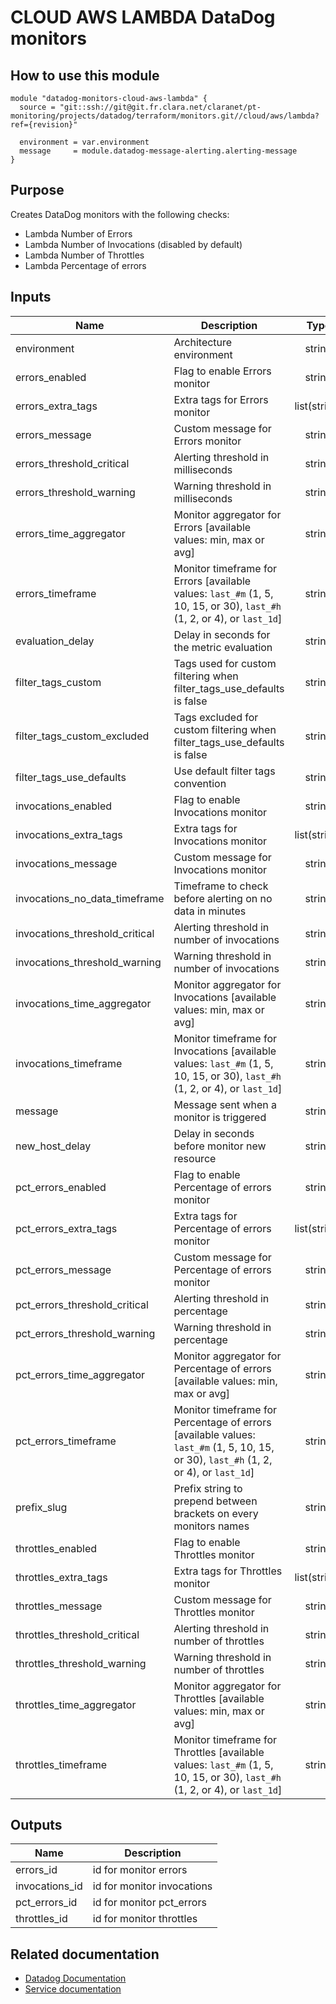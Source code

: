 # CLOUD AWS LAMBDA DataDog monitors

## How to use this module

```
module "datadog-monitors-cloud-aws-lambda" {
  source = "git::ssh://git@git.fr.clara.net/claranet/pt-monitoring/projects/datadog/terraform/monitors.git//cloud/aws/lambda?ref={revision}"

  environment = var.environment
  message     = module.datadog-message-alerting.alerting-message
}

```

## Purpose

Creates DataDog monitors with the following checks:

- Lambda Number of Errors
- Lambda Number of Invocations (disabled by default)
- Lambda Number of Throttles
- Lambda Percentage of errors

## Inputs

| Name | Description | Type | Default | Required |
|------|-------------|:----:|:-----:|:-----:|
| environment | Architecture environment | string | n/a | yes |
| errors\_enabled | Flag to enable Errors monitor | string | `"false"` | no |
| errors\_extra\_tags | Extra tags for Errors monitor | list(string) | `[]` | no |
| errors\_message | Custom message for Errors monitor | string | `""` | no |
| errors\_threshold\_critical | Alerting threshold in milliseconds | string | `"3"` | no |
| errors\_threshold\_warning | Warning threshold in milliseconds | string | `"1"` | no |
| errors\_time\_aggregator | Monitor aggregator for Errors [available values: min, max or avg] | string | `"sum"` | no |
| errors\_timeframe | Monitor timeframe for Errors [available values: `last_#m` (1, 5, 10, 15, or 30), `last_#h` (1, 2, or 4), or `last_1d`] | string | `"last_1h"` | no |
| evaluation\_delay | Delay in seconds for the metric evaluation | string | `"900"` | no |
| filter\_tags\_custom | Tags used for custom filtering when filter_tags_use_defaults is false | string | `"*"` | no |
| filter\_tags\_custom\_excluded | Tags excluded for custom filtering when filter_tags_use_defaults is false | string | `""` | no |
| filter\_tags\_use\_defaults | Use default filter tags convention | string | `"true"` | no |
| invocations\_enabled | Flag to enable Invocations monitor | string | `"false"` | no |
| invocations\_extra\_tags | Extra tags for Invocations monitor | list(string) | `[]` | no |
| invocations\_message | Custom message for Invocations monitor | string | `""` | no |
| invocations\_no\_data\_timeframe | Timeframe to check before alerting on no data in minutes | string | `"120"` | no |
| invocations\_threshold\_critical | Alerting threshold in number of invocations | string | `"1"` | no |
| invocations\_threshold\_warning | Warning threshold in number of invocations | string | `"2"` | no |
| invocations\_time\_aggregator | Monitor aggregator for Invocations [available values: min, max or avg] | string | `"sum"` | no |
| invocations\_timeframe | Monitor timeframe for Invocations [available values: `last_#m` (1, 5, 10, 15, or 30), `last_#h` (1, 2, or 4), or `last_1d`] | string | `"last_1h"` | no |
| message | Message sent when a monitor is triggered | string | n/a | yes |
| new\_host\_delay | Delay in seconds before monitor new resource | string | `"300"` | no |
| pct\_errors\_enabled | Flag to enable Percentage of errors monitor | string | `"true"` | no |
| pct\_errors\_extra\_tags | Extra tags for Percentage of errors monitor | list(string) | `[]` | no |
| pct\_errors\_message | Custom message for Percentage of errors monitor | string | `""` | no |
| pct\_errors\_threshold\_critical | Alerting threshold in percentage | string | `"30"` | no |
| pct\_errors\_threshold\_warning | Warning threshold in percentage | string | `"20"` | no |
| pct\_errors\_time\_aggregator | Monitor aggregator for Percentage of errors [available values: min, max or avg] | string | `"sum"` | no |
| pct\_errors\_timeframe | Monitor timeframe for Percentage of errors [available values: `last_#m` (1, 5, 10, 15, or 30), `last_#h` (1, 2, or 4), or `last_1d`] | string | `"last_1h"` | no |
| prefix\_slug | Prefix string to prepend between brackets on every monitors names | string | `""` | no |
| throttles\_enabled | Flag to enable Throttles monitor | string | `"true"` | no |
| throttles\_extra\_tags | Extra tags for Throttles monitor | list(string) | `[]` | no |
| throttles\_message | Custom message for Throttles monitor | string | `""` | no |
| throttles\_threshold\_critical | Alerting threshold in number of throttles | string | `"3"` | no |
| throttles\_threshold\_warning | Warning threshold in number of throttles | string | `"1"` | no |
| throttles\_time\_aggregator | Monitor aggregator for Throttles [available values: min, max or avg] | string | `"sum"` | no |
| throttles\_timeframe | Monitor timeframe for Throttles [available values: `last_#m` (1, 5, 10, 15, or 30), `last_#h` (1, 2, or 4), or `last_1d`] | string | `"last_1h"` | no |

## Outputs

| Name | Description |
|------|-------------|
| errors\_id | id for monitor errors |
| invocations\_id | id for monitor invocations |
| pct\_errors\_id | id for monitor pct_errors |
| throttles\_id | id for monitor throttles |

## Related documentation
* [Datadog Documentation](https://docs.datadoghq.com/integrations/amazon_lambda/)
* [Service documentation](https://docs.aws.amazon.com/lambda/index.html)
